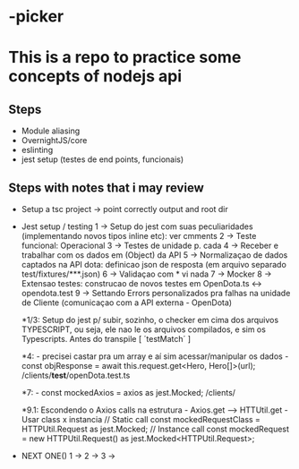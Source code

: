 # -picker

# This is a repo to practice some concepts of nodejs api

## Steps
- Module aliasing 
- OvernightJS/core
- eslinting
- jest setup (testes de end points, funcionais)





## Steps with notes that i may review
- Setup a tsc project 
    -> point correctly output and root dir

- Jest setup / testing
    1 -> Setup do jest com suas peculiaridades (implementando novos tipos inline etc): ver cmments
    2 -> Teste funcional: Operacional 
    3 -> Testes de unidade p. cada 
    4 -> Receber e trabalhar com os dados em (Object) da  API
    5 -> Normalizaçao de dados captados na API dota: definicao json de resposta (em arquivo separado test/fixtures/***.json) 
    6 -> Validaçao com <Partial>  * vi nada
    7 -> Mocker 
    8 -> Extensao testes: construcao de novos testes em OpenDota.ts <-> opendota.test
    9 -> Settando Errors personalizados pra falhas na unidade de Cliente (comunicaçao com a API externa - OpenDota)


    *1/3: Setup do jest p/ subir, sozinho, o checker em cima dos arquivos TYPESCRIPT, ou seja, ele nao le os arquivos compilados, e sim os Typescripts. Antes do transpile [ ´testMatch´  ] 

    *4: - precisei castar pra um array e aí sim acessar/manipular os dados
        - const objResponse = await this.request.get<Hero, Hero[]>(url); /clients/__test__/openDota.test.ts

    *7: 
        - const mockedAxios = axios as jest.Mocked<typeof axios>; /clients/

    *9.1: Escondendo o Axios calls na estrutura
        - Axios.get --> HTTUtil.get
        - Usar class x instancia
            // Static call
            const mockedRequestClass = HTTPUtil.Request as jest.Mocked<typeof HTTPUtil.Request>;
            // Instance call
            const mockedRequest = new HTTPUtil.Request() as jest.Mocked<HTTPUtil.Request>;

- NEXT ONE()
    1 -> 
    2 -> 
    3 -> 
